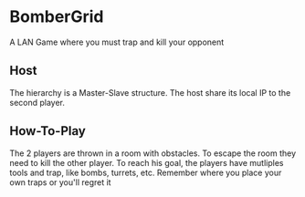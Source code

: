 # BomberGrid
A LAN Game where you must trap and kill your opponent

## Host
The hierarchy is a Master-Slave structure. 
The host share its local IP to the second player.

## How-To-Play
The 2 players are thrown in a room with obstacles.
To escape the room they need to kill the other player.
To reach his goal, the players have mutliples tools and trap, like bombs, turrets, etc.
Remember where you place your own traps or you'll regret it
